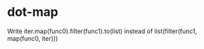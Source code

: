 # dot-map
Write iter.map(func0).filter(func1).to(list) instead of list(filter(func1, map(func0, iter)))
